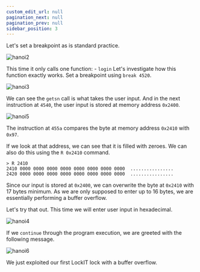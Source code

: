 ```yaml
---
custom_edit_url: null
pagination_next: null
pagination_prev: null
sidebar_position: 3
---
```


Let's set a breakpoint as is standard practice.

![hanoi2](https://github.com/Knign/Write-ups/assets/110326359/6ed1f8cc-b48f-4055-8cb5-6e8a288eba52)

This time it only calls one function:
	- `login`
Let's investigate how this function exactly works. Set a breakpoint using `break 4520`.

![hanoi3](https://github.com/Knign/Write-ups/assets/110326359/28cef935-7fc5-474a-83f9-46b6d43fd9c9)

We can see the `getsn` call is what takes the user input. And in the next instruction at `4540`, the user input is stored at memory address `0x2400`.

![hanoi5](https://github.com/Knign/Write-ups/assets/110326359/c94918a6-156b-4174-9105-5343f62ec68b)

The instruction at `455a` compares the byte at memory address `0x2410` with `0x97`. 

If we look at that address, we can see that it is filled with zeroes. We can also do this using the `R 0x2410` command.
```
> R 2410 
2410 0000 0000 0000 0000 0000 0000 0000 0000  ................ 
2420 0000 0000 0000 0000 0000 0000 0000 0000  ................
``` 
Since our input is stored at `0x2400`, we can overwrite the byte at `0x2410` with 17 bytes minimum. As we are only supposed to enter up to 16 bytes, we are essentially performing a buffer overflow.

Let's try that out. This time we will enter user input in hexadecimal.

![hanoi4](https://github.com/Knign/Write-ups/assets/110326359/d41cdf13-070a-4722-a11c-67f8b034b872)

If we `continue` through the program execution, we are greeted with the following message.

![hanoi6](https://github.com/Knign/Write-ups/assets/110326359/aaef7fc7-0331-4ebb-b8f6-3550a27c03aa)

We just exploited our first LockIT lock with a buffer overflow. 




